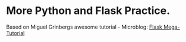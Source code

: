 # More Python and Flask Practice.

Based on Miguel Grinbergs awesome tutorial - Microblog: [Flask Mega-Tutorial](https://blog.miguelgrinberg.com/post/the-flask-mega-tutorial-part-i-hello-world)